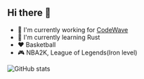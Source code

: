 ## Hi there 👋

<!--
**YufJi/YufJi** is a ✨ _special_ ✨ repository because its `README.md` (this file) appears on your GitHub profile.

Here are some ideas to get you started:

- 🔭 I’m currently working on ...
- 🌱 I’m currently learning ...
- 👯 I’m looking to collaborate on ...
- 🤔 I’m looking for help with ...
- 💬 Ask me about ...
- 📫 How to reach me: ...
- 😄 Pronouns: ...
- ⚡ Fun fact: ...
-->


- 💼 I'm currently working for [CodeWave](https://github.com/netease-lcap)
- 🌱 I'm currently learning Rust
- ❤️ Basketball
- 🎮 NBA2K, League of Legends(Iron level)

![GitHub stats](https://github-readme-stats.vercel.app/api?username=YufJi&show_icons=true&theme=transparent)

